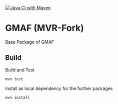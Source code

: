 [![Java CI with Maven](https://github.com/marquies/gmaf-mvr/actions/workflows/maven.yml/badge.svg)](https://github.com/marquies/gmaf-mvr/actions/workflows/maven.yml)
# GMAF (MVR-Fork)

Base Package of GMAF

## Build
        
Build and Test   

```
mvn test
```               
              
Install as local dependency for the further packages

```
mvn install
```
